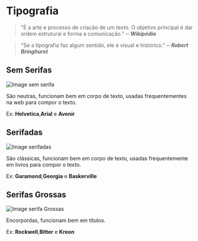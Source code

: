 # Tipografia

> "É a arte e processo de criação de um texto. O objetivo principal é dar ordem estrutural e forma a comunicação." ***─ Wikipédia***

> "Se a tipografia faz algum sentido, ele é visual e histórico." ***─ Robert Bringhurst***

## Sem Serifas

![Image sem serifa](https://image.prntscr.com/image/AGXNiPipQ9egeJBhgmRYhQ.png)

São neutras, funcionam bem em corpo de texto, usadas frequentementes na web para compor o texto.

Ex: **Helvetica**,**Arial** e **Avenir**

## Serifadas

![Image serifadas](https://image.prntscr.com/image/ty3mjXrwTnaucMaRX7lciw.png)

São clássicas, funcionam bem em corpo de texto, usadas frequentemente em livros para compor o texto.

Ex: **Garamond**,**Georgia** e **Baskerville**

## Serifas Grossas

![Image serifa Grossas](https://image.prntscr.com/image/MUjK3hyJTyuyB31jpg-z5Q.png)

Encorpordas, funcionam bem em títulos.

Ex: **Rockwell**,**Bitter** e **Kreon**
